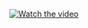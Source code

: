 [![Watch the video](https://img.youtube.com/vi/ZmBtKG9jHko/0.jpg)](https://www.youtube.com/watch?v=ZmBtKG9jHko&t=3s)
